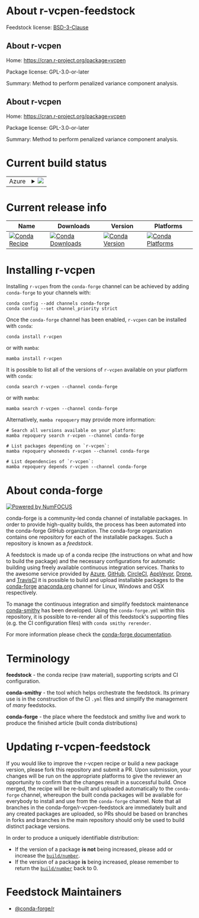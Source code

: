 About r-vcpen-feedstock
=======================

Feedstock license: [BSD-3-Clause](https://github.com/conda-forge/r-vcpen-feedstock/blob/main/LICENSE.txt)


About r-vcpen
-------------

Home: https://cran.r-project.org/package=vcpen

Package license: GPL-3.0-or-later

Summary: Method to perform penalized variance component analysis.

About r-vcpen
-------------

Home: https://cran.r-project.org/package=vcpen

Package license: GPL-3.0-or-later

Summary: Method to perform penalized variance component analysis.

Current build status
====================


<table>
    
  <tr>
    <td>Azure</td>
    <td>
      <details>
        <summary>
          <a href="https://dev.azure.com/conda-forge/feedstock-builds/_build/latest?definitionId=25563&branchName=main">
            <img src="https://dev.azure.com/conda-forge/feedstock-builds/_apis/build/status/r-vcpen-feedstock?branchName=main">
          </a>
        </summary>
        <table>
          <thead><tr><th>Variant</th><th>Status</th></tr></thead>
          <tbody><tr>
              <td>linux_64_r_base4.4</td>
              <td>
                <a href="https://dev.azure.com/conda-forge/feedstock-builds/_build/latest?definitionId=25563&branchName=main">
                  <img src="https://dev.azure.com/conda-forge/feedstock-builds/_apis/build/status/r-vcpen-feedstock?branchName=main&jobName=linux&configuration=linux%20linux_64_r_base4.4" alt="variant">
                </a>
              </td>
            </tr><tr>
              <td>linux_64_r_base4.5</td>
              <td>
                <a href="https://dev.azure.com/conda-forge/feedstock-builds/_build/latest?definitionId=25563&branchName=main">
                  <img src="https://dev.azure.com/conda-forge/feedstock-builds/_apis/build/status/r-vcpen-feedstock?branchName=main&jobName=linux&configuration=linux%20linux_64_r_base4.5" alt="variant">
                </a>
              </td>
            </tr><tr>
              <td>linux_aarch64_r_base4.4</td>
              <td>
                <a href="https://dev.azure.com/conda-forge/feedstock-builds/_build/latest?definitionId=25563&branchName=main">
                  <img src="https://dev.azure.com/conda-forge/feedstock-builds/_apis/build/status/r-vcpen-feedstock?branchName=main&jobName=linux&configuration=linux%20linux_aarch64_r_base4.4" alt="variant">
                </a>
              </td>
            </tr><tr>
              <td>linux_aarch64_r_base4.5</td>
              <td>
                <a href="https://dev.azure.com/conda-forge/feedstock-builds/_build/latest?definitionId=25563&branchName=main">
                  <img src="https://dev.azure.com/conda-forge/feedstock-builds/_apis/build/status/r-vcpen-feedstock?branchName=main&jobName=linux&configuration=linux%20linux_aarch64_r_base4.5" alt="variant">
                </a>
              </td>
            </tr><tr>
              <td>linux_ppc64le_r_base4.4</td>
              <td>
                <a href="https://dev.azure.com/conda-forge/feedstock-builds/_build/latest?definitionId=25563&branchName=main">
                  <img src="https://dev.azure.com/conda-forge/feedstock-builds/_apis/build/status/r-vcpen-feedstock?branchName=main&jobName=linux&configuration=linux%20linux_ppc64le_r_base4.4" alt="variant">
                </a>
              </td>
            </tr><tr>
              <td>linux_ppc64le_r_base4.5</td>
              <td>
                <a href="https://dev.azure.com/conda-forge/feedstock-builds/_build/latest?definitionId=25563&branchName=main">
                  <img src="https://dev.azure.com/conda-forge/feedstock-builds/_apis/build/status/r-vcpen-feedstock?branchName=main&jobName=linux&configuration=linux%20linux_ppc64le_r_base4.5" alt="variant">
                </a>
              </td>
            </tr><tr>
              <td>osx_64_r_base4.4</td>
              <td>
                <a href="https://dev.azure.com/conda-forge/feedstock-builds/_build/latest?definitionId=25563&branchName=main">
                  <img src="https://dev.azure.com/conda-forge/feedstock-builds/_apis/build/status/r-vcpen-feedstock?branchName=main&jobName=osx&configuration=osx%20osx_64_r_base4.4" alt="variant">
                </a>
              </td>
            </tr><tr>
              <td>osx_64_r_base4.5</td>
              <td>
                <a href="https://dev.azure.com/conda-forge/feedstock-builds/_build/latest?definitionId=25563&branchName=main">
                  <img src="https://dev.azure.com/conda-forge/feedstock-builds/_apis/build/status/r-vcpen-feedstock?branchName=main&jobName=osx&configuration=osx%20osx_64_r_base4.5" alt="variant">
                </a>
              </td>
            </tr><tr>
              <td>osx_arm64_r_base4.4</td>
              <td>
                <a href="https://dev.azure.com/conda-forge/feedstock-builds/_build/latest?definitionId=25563&branchName=main">
                  <img src="https://dev.azure.com/conda-forge/feedstock-builds/_apis/build/status/r-vcpen-feedstock?branchName=main&jobName=osx&configuration=osx%20osx_arm64_r_base4.4" alt="variant">
                </a>
              </td>
            </tr><tr>
              <td>osx_arm64_r_base4.5</td>
              <td>
                <a href="https://dev.azure.com/conda-forge/feedstock-builds/_build/latest?definitionId=25563&branchName=main">
                  <img src="https://dev.azure.com/conda-forge/feedstock-builds/_apis/build/status/r-vcpen-feedstock?branchName=main&jobName=osx&configuration=osx%20osx_arm64_r_base4.5" alt="variant">
                </a>
              </td>
            </tr><tr>
              <td>win_64_r_base4.4</td>
              <td>
                <a href="https://dev.azure.com/conda-forge/feedstock-builds/_build/latest?definitionId=25563&branchName=main">
                  <img src="https://dev.azure.com/conda-forge/feedstock-builds/_apis/build/status/r-vcpen-feedstock?branchName=main&jobName=win&configuration=win%20win_64_r_base4.4" alt="variant">
                </a>
              </td>
            </tr><tr>
              <td>win_64_r_base4.5</td>
              <td>
                <a href="https://dev.azure.com/conda-forge/feedstock-builds/_build/latest?definitionId=25563&branchName=main">
                  <img src="https://dev.azure.com/conda-forge/feedstock-builds/_apis/build/status/r-vcpen-feedstock?branchName=main&jobName=win&configuration=win%20win_64_r_base4.5" alt="variant">
                </a>
              </td>
            </tr>
          </tbody>
        </table>
      </details>
    </td>
  </tr>
</table>

Current release info
====================

| Name | Downloads | Version | Platforms |
| --- | --- | --- | --- |
| [![Conda Recipe](https://img.shields.io/badge/recipe-r--vcpen-green.svg)](https://anaconda.org/conda-forge/r-vcpen) | [![Conda Downloads](https://img.shields.io/conda/dn/conda-forge/r-vcpen.svg)](https://anaconda.org/conda-forge/r-vcpen) | [![Conda Version](https://img.shields.io/conda/vn/conda-forge/r-vcpen.svg)](https://anaconda.org/conda-forge/r-vcpen) | [![Conda Platforms](https://img.shields.io/conda/pn/conda-forge/r-vcpen.svg)](https://anaconda.org/conda-forge/r-vcpen) |

Installing r-vcpen
==================

Installing `r-vcpen` from the `conda-forge` channel can be achieved by adding `conda-forge` to your channels with:

```
conda config --add channels conda-forge
conda config --set channel_priority strict
```

Once the `conda-forge` channel has been enabled, `r-vcpen` can be installed with `conda`:

```
conda install r-vcpen
```

or with `mamba`:

```
mamba install r-vcpen
```

It is possible to list all of the versions of `r-vcpen` available on your platform with `conda`:

```
conda search r-vcpen --channel conda-forge
```

or with `mamba`:

```
mamba search r-vcpen --channel conda-forge
```

Alternatively, `mamba repoquery` may provide more information:

```
# Search all versions available on your platform:
mamba repoquery search r-vcpen --channel conda-forge

# List packages depending on `r-vcpen`:
mamba repoquery whoneeds r-vcpen --channel conda-forge

# List dependencies of `r-vcpen`:
mamba repoquery depends r-vcpen --channel conda-forge
```


About conda-forge
=================

[![Powered by
NumFOCUS](https://img.shields.io/badge/powered%20by-NumFOCUS-orange.svg?style=flat&colorA=E1523D&colorB=007D8A)](https://numfocus.org)

conda-forge is a community-led conda channel of installable packages.
In order to provide high-quality builds, the process has been automated into the
conda-forge GitHub organization. The conda-forge organization contains one repository
for each of the installable packages. Such a repository is known as a *feedstock*.

A feedstock is made up of a conda recipe (the instructions on what and how to build
the package) and the necessary configurations for automatic building using freely
available continuous integration services. Thanks to the awesome service provided by
[Azure](https://azure.microsoft.com/en-us/services/devops/), [GitHub](https://github.com/),
[CircleCI](https://circleci.com/), [AppVeyor](https://www.appveyor.com/),
[Drone](https://cloud.drone.io/welcome), and [TravisCI](https://travis-ci.com/)
it is possible to build and upload installable packages to the
[conda-forge](https://anaconda.org/conda-forge) [anaconda.org](https://anaconda.org/)
channel for Linux, Windows and OSX respectively.

To manage the continuous integration and simplify feedstock maintenance
[conda-smithy](https://github.com/conda-forge/conda-smithy) has been developed.
Using the ``conda-forge.yml`` within this repository, it is possible to re-render all of
this feedstock's supporting files (e.g. the CI configuration files) with ``conda smithy rerender``.

For more information please check the [conda-forge documentation](https://conda-forge.org/docs/).

Terminology
===========

**feedstock** - the conda recipe (raw material), supporting scripts and CI configuration.

**conda-smithy** - the tool which helps orchestrate the feedstock.
                   Its primary use is in the construction of the CI ``.yml`` files
                   and simplify the management of *many* feedstocks.

**conda-forge** - the place where the feedstock and smithy live and work to
                  produce the finished article (built conda distributions)


Updating r-vcpen-feedstock
==========================

If you would like to improve the r-vcpen recipe or build a new
package version, please fork this repository and submit a PR. Upon submission,
your changes will be run on the appropriate platforms to give the reviewer an
opportunity to confirm that the changes result in a successful build. Once
merged, the recipe will be re-built and uploaded automatically to the
`conda-forge` channel, whereupon the built conda packages will be available for
everybody to install and use from the `conda-forge` channel.
Note that all branches in the conda-forge/r-vcpen-feedstock are
immediately built and any created packages are uploaded, so PRs should be based
on branches in forks and branches in the main repository should only be used to
build distinct package versions.

In order to produce a uniquely identifiable distribution:
 * If the version of a package **is not** being increased, please add or increase
   the [``build/number``](https://docs.conda.io/projects/conda-build/en/latest/resources/define-metadata.html#build-number-and-string).
 * If the version of a package **is** being increased, please remember to return
   the [``build/number``](https://docs.conda.io/projects/conda-build/en/latest/resources/define-metadata.html#build-number-and-string)
   back to 0.

Feedstock Maintainers
=====================

* [@conda-forge/r](https://github.com/orgs/conda-forge/teams/r/)

